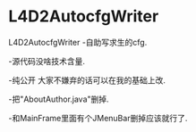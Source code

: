 # L4D2AutocfgWriter
L4D2AutocfgWriter
-自助写求生的cfg.

-源代码没啥技术含量.

-纯公开 大家不嫌弃的话可以在我的基础上改.

-把"AboutAuthor.java"删掉.

-和MainFrame里面有个JMenuBar删掉应该就行了.
